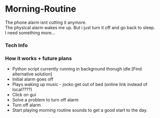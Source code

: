 # Morning-Routine
 The phone alarm isnt cutting it anymore.  
 The physical alarm wakes me up. But i just turn it off and go back to sleep.  
 I need something more...  

### Tech Info


### How it works + future plans
- Python script currently running in background thorugh idle [Find alternative solution]
- Initial alarm goes off
- Plays waking up music - jocko get out of bed (online link instead of local????)
- Click on gui 
- Solve a problem to turn off alarm
- Turn off alarm
- Start playing morning routine sounds to get a good start to the day.
